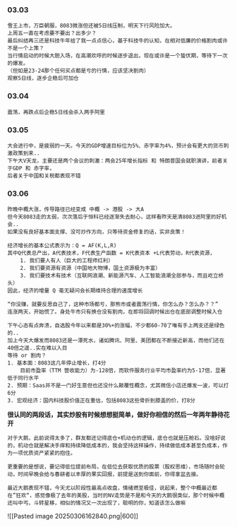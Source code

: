 
### 03.03 

	雪王上市，万臣朝服，8083微涨但还被5日线压制，明天下行风险加大。
	上周五一直在考虑要不要出？出多少？
	最后纠结再三还是科技牛年给了我一点点信心，基于科技牛的认知，在相对低廉的价格割肉或许不是一个上策？
	当行情启动的时候大胆入场，在高潮欢呼的时候逐步退出，现在或许是一个蛰伏期，等待下一次的爆发。
	（但如是23-24那个任何买点都是亏的行情，应该坚决割肉）
	观察5日线，逐步企稳后可加仓


### 03.04

	震荡，再跌点后企稳5日线会杀入两手阿里

### 03.05

	大会进行中，是疲弱的一天。今天的GDP增速目标位为5%、赤字率为4%，预计会有更大的货币刺激政策到来..
	下午大V天龙，主要还是两个会议的刺激：两会25年增长指标 和 特朗普国会就职演讲，前者关于GDP 和 赤字率，
	后者关于中国和关税都表现不错

### 03.06

	昨晚中概大涨，传导路径已经变成 中概 -> 港股 -> 大A
	但今天8083走的太弱，次次落后于恒科已经逐渐失去耐心，这样看昨天是清8083进阿里的好机会.. 
	如果没有良好基本面支撑、没可炒作方向，只等待资金修复的话，实非良策！
	
	‌经济增长的基本公式表示为：Q = AF(K,L,R)
	其中Q代表总产出，A代表技术‌，F代表生产函数 = K代表资本 +L代表劳动，R代表资源，
		1. 我们要人有人（巨大的工程师红利） 
		2. 我们要资源有资源（中国地大物博，国土资源极为丰富） 
		3. 我们要技术有技术（互联网浪潮、新能源汽车、人工智能浪潮全部参与，而且屹立桥头）  
	因此，经济的增量 Q 毫无疑问会长期维持合理的速度增长
	
	“你没赚，就要反思自己了，这种市场都亏，那熊市或者震荡行情，你怎么办？怎么办？？”
	连涨两天，开始慌了。身处牛市只有换仓没有割肉，在即将回调时候出仓在底部调整时候入仓
	
	下午心态有点奔溃，自选股今年以来都是30%+的涨幅，不少都60-70了唯有手上两支还是绿色的.. 
	加上今天大爆发而8083还是一潭死水，诸如腾讯、阿里、美团都在不断接近新高，而他们还在40倍之遥..实在难以入目
	等待 or 割肉？
	1. 基本面：8083这几年停止增长，打4分
	    目前市盈率（TTM 营收能力）为-128倍，而软件服务行业平均市盈率约为5-17倍，显著低于同行水平
	2. 预期：Saas并不是一门好生意但也还没什么颠覆性概念，尤其微信小店还爆发一波，可以打6分
	3. 宏观经济：国内科技股价值正在重估，包括8083这些骨折到膝盖的价，打8分


**很认同的两段话，其实炒股有时候想想挺简单，做好你相信的然后一年两年静待花开**

	对于大鹅，此前说得太多了，群友都还记得底仓+机动仓的逻辑，底仓也就是压舱石。没啥好说的，机动仓就是解决手痒和持续降低成本的，我会坚持这样操作，持续做低成本甚至负成本，作为一项优质资产紧紧的抱住。
	
	更重要的是想说，要记得低位提前布局，在低位去获取优质的股票（股权思维），市场随时会轮动，时间早晚会给与春耕者以丰厚的果实回报，前提是送到你面前，你得拿盆去接。
	
	最近大鹅表现不错，今天尤以阶段性最高点收盘，情绪燃至极佳，说起来，整个中概最近都在”狂欢“，感觉像极了去年的美股，当时的NV走势是不是和今天的大鹅很类似，那个时候中概还叫中丐，斗转星移，相似的情况又一次出现了，聪明的你，知道该怎么做嘛
	


![[Pasted image 20250306162840.png|600]]